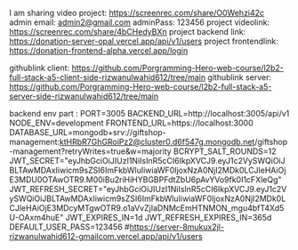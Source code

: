  I am sharing video project: https://screenrec.com/share/O0Wehzi42c       
admin email: admin2@gmail.com
adminPass: 123456
project videolink: https://screenrec.com/share/4bCHedyBXn
project backend link: https://donation-server-opal.vercel.app/api/v1/users
project frontendlink: https://donation-frontend-alpha.vercel.app/login

githublink client: https://github.com/Porgramming-Hero-web-course/l2b2-full-stack-a5-client-side-rizwanulwahid612/tree/main
githublink server:  https://github.com/Porgramming-Hero-web-course/l2b2-full-stack-a5-server-side-rizwanulwahid612/tree/main

backend env part :  PORT=3005
BACKEND_URL=http://localhost:3005/api/v1
NODE_ENV=development
FRONTEND_URL=https://localhost:3000
DATABASE_URL=mongodb+srv://giftshop-management:ktHRbR7GhGRoiPz2@cluster0.d6f547g.mongodb.net/giftshop-management?retryWrites=true&w=majority
BCRYPT_SALT_ROUNDS=12
JWT_SECRET="eyJhbGciOiJIUzI1NiIsInR5cCI6IkpXVCJ9.eyJ1c2VySWQiOiJBLTAwMDAxIiwicm9sZSI6ImFkbWluIiwiaWF0IjoxNzA0NjI2MDk0LCJleHAiOjE3MDU0OTAwOTR9.M00iBu2riHiHYBGBPFdtZbU6pAvYVo9fk0I1cFXleQg"
JWT_REFRESH_SECRET="eyJhbGciOiJIUzI1NiIsInR5cCI6IkpXVCJ9.eyJ1c2VySWQiOiJBLTAwMDAxIiwicm9sZSI6ImFkbWluIiwiaWF0IjoxNzA0NjI2MDk0LCJleHAiOjE3MDcyMTgwOTR9.o1aVvZjIaDNMcEmHTNMON_mgu4bfT4Xd5U-OAxm4huE"
JWT_EXPIRES_IN=1d
JWT_REFRESH_EXPIRES_IN=365d
DEFAULT_USER_PASS=123456
#https://server-8mukux2jl-rizwanulwahid612-gmailcom.vercel.app/api/v1/users
